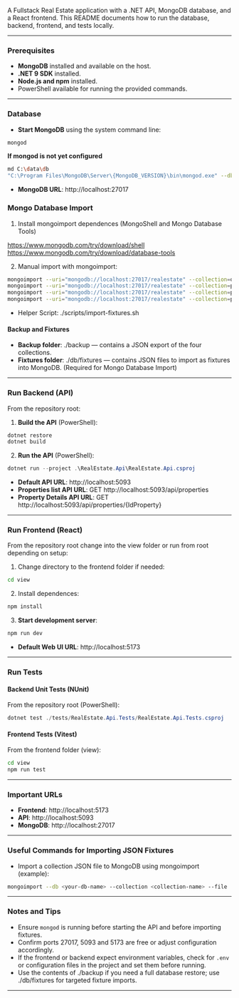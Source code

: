 A Fullstack Real Estate application with a .NET API, MongoDB database, and a React frontend. This README documents how to run the database, backend, frontend, and tests locally.

---

### Prerequisites
- **MongoDB** installed and available on the host.  
- **.NET 9 SDK** installed.  
- **Node.js and npm** installed.  
- PowerShell available for running the provided commands.

---

### Database
- **Start MongoDB** using the system command line:  
```bash
mongod
```
**If mongod is not yet configured**
```bash
md C:\data\db
"C:\Program Files\MongoDB\Server\{MongoDB_VERSION}\bin\mongod.exe" --dbpath "C:\data\db"
```

- **MongoDB URL**: http://localhost:27017

### Mongo Database Import

1. Install mongoimport dependences (MongoShell and Mongo Database Tools)

https://www.mongodb.com/try/download/shell
https://www.mongodb.com/try/download/database-tools

2. Manual import with mongoimport:

```bash
mongoimport --uri="mongodb://localhost:27017/realestate" --collection=owners --file=db/fixtures/realestate.owners.json --jsonArray --drop
mongoimport --uri="mongodb://localhost:27017/realestate" --collection=properties --file=db/fixtures/realestate.properties.json --jsonArray --drop
mongoimport --uri="mongodb://localhost:27017/realestate" --collection=propertyImages --file=db/fixtures/realestate.propertyImages.json --jsonArray --drop
mongoimport --uri="mongodb://localhost:27017/realestate" --collection=propertyTraces --file=db/fixtures/realestate.propertyTraces.json --jsonArray --drop
```

- Helper Script:
./scripts/import-fixtures.sh

#### Backup and Fixtures
- **Backup folder**: ./backup — contains a JSON export of the four collections.  
- **Fixtures folder**: ./db/fixtures — contains JSON files to import as fixtures into MongoDB. (Required for Mongo Database Import)

---

### Run Backend (API)
From the repository root:

1. **Build the API** (PowerShell):  
```powershell
dotnet restore
dotnet build
```

2. **Run the API** (PowerShell):  
```powershell
dotnet run --project .\RealEstate.Api\RealEstate.Api.csproj
```

- **Default API URL**: http://localhost:5093
- **Properties list API URL**: GET http://localhost:5093/api/properties
- **Property Details API URL**: GET http://localhost:5093/api/properties/{IdProperty}

---

### Run Frontend (React)
From the repository root change into the view folder or run from root depending on setup:

1. Change directory to the frontend folder if needed:  
```bash
cd view
```

2. Install dependences:  
```bash
npm install
```

3. **Start development server**:  
```bash
npm run dev
```

- **Default Web UI URL**: http://localhost:5173

---

### Run Tests
#### Backend Unit Tests (NUnit)
From the repository root (PowerShell):  
```powershell
dotnet test ./tests/RealEstate.Api.Tests/RealEstate.Api.Tests.csproj
```

#### Frontend Tests (Vitest)
From the frontend folder (view):  
```bash
cd view
npm run test
```

---

### Important URLs
- **Frontend**: http://localhost:5173  
- **API**: http://localhost:5093  
- **MongoDB**: http://localhost:27017

---

### Useful Commands for Importing JSON Fixtures
- Import a collection JSON file to MongoDB using mongoimport (example):  
```bash
mongoimport --db <your-db-name> --collection <collection-name> --file ./db/fixtures/<file>.json --jsonArray
```

---

### Notes and Tips
- Ensure `mongod` is running before starting the API and before importing fixtures.  
- Confirm ports 27017, 5093 and 5173 are free or adjust configuration accordingly.  
- If the frontend or backend expect environment variables, check for `.env` or configuration files in the project and set them before running.  
- Use the contents of ./backup if you need a full database restore; use ./db/fixtures for targeted fixture imports.

---
